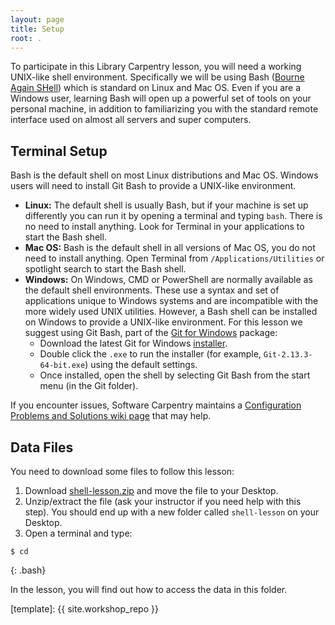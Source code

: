 ```yaml
---
layout: page
title: Setup
root: .
---
```


To participate in this Library Carpentry lesson, you will need a working UNIX-like shell environment.
Specifically we will be using Bash ([Bourne Again SHell](https://en.wikipedia.org/wiki/Bash_(Unix_shell))) which is standard on Linux and Mac OS. 
Even if you are a Windows user, learning Bash will open up a powerful set of tools on your personal machine, in addition to familiarizing you with the standard remote interface used on almost all servers and super computers. 

## Terminal Setup

Bash is the default shell on most Linux distributions and Mac OS. 
Windows users will need to install Git Bash to provide a UNIX-like environment.

- **Linux:** The default shell is usually Bash, but if your machine is set up differently you can run it by opening a terminal and typing `bash`.  There is no need to install anything. Look for Terminal in your applications to start the Bash shell.
- **Mac OS:** Bash is the default shell in all versions of Mac OS, you do not need to install anything. Open Terminal from `/Applications/Utilities` or spotlight search to start the Bash shell.
- **Windows:** On Windows, CMD or PowerShell are normally available as the default shell environments. These use a syntax and set of applications unique to Windows systems and are incompatible with the more widely used UNIX utilities. However, a Bash shell can be installed on Windows to provide a UNIX-like environment. For this lesson we suggest using Git Bash, part of the [Git for Windows](https://git-for-windows.github.io/) package:
    - Download the latest Git for Windows [installer](https://git-for-windows.github.io/).
    - Double click the `.exe` to run the installer (for example, `Git-2.13.3-64-bit.exe`) using the default settings.
    - Once installed, open the shell by selecting Git Bash from the start menu (in the Git folder).

If you encounter issues, Software Carpentry maintains a [Configuration Problems and Solutions wiki page](https://github.com/swcarpentry/workshop-template/wiki/Configuration-Problems-and-Solutions) that may help.
    
## Data Files

You need to download some files to follow this lesson:

1. Download [shell-lesson.zip](https://github.com/LibraryCarpentry/lc-shell/raw/gh-pages/data/shell-lesson.zip) and move the file to your Desktop.
2. Unzip/extract the file (ask your instructor if you need help with this step). You should end up with a new folder called `shell-lesson` on your Desktop.
3. Open a terminal and type:

~~~
$ cd
~~~
{: .bash}

In the lesson, you will find out how to access the data in this folder.

[template]: {{ site.workshop_repo }}
